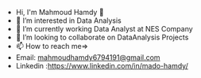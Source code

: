 - Hi, I'm Mahmoud Hamdy 👋
- 👀 I’m interested in Data Analysis 
- 🌱 I’m currently working Data Analyst at NES Company 
- 👯 I’m looking to collaborate on DataAnalysis Projects
- 📫 How to reach me=>
- Email: mahmoudhamdy6794191@gmail.com
- Linkedin :https://www.linkedin.com/in/mado-hamdy/
  
<!--
**Mahmoud555Hamdy/Mahmoud555Hamdy** is a ✨ _special_ ✨ repository because its `README.md` (this file) appears on your GitHub profile.

Here are some ideas to get you started:


-->
